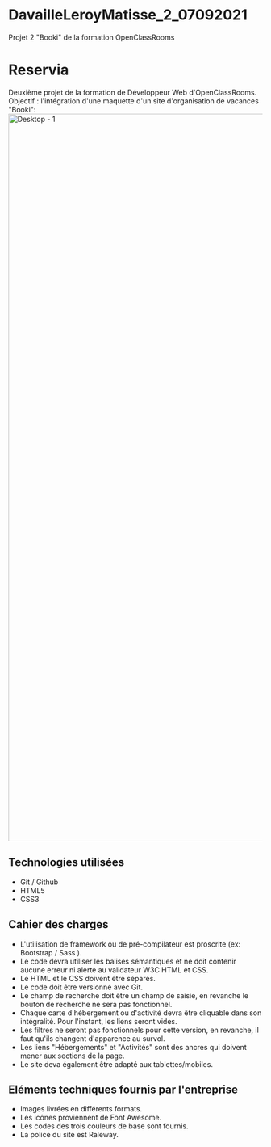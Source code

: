 # DavailleLeroyMatisse_2_07092021
Projet 2 "Booki" de la formation OpenClassRooms

# Reservia
Deuxième projet de la formation de Développeur Web d'OpenClassRooms. 
Objectif : l'intégration d'une maquette d'un site d'organisation de vacances "Booki":
<img width="1440" alt="Desktop - 1" src="https://user-images.githubusercontent.com/82090592/135874137-13a551fc-edf1-4567-8b00-e693ce1c039c.png">


## Technologies utilisées 
* Git / Github
* HTML5
* CSS3

## Cahier des charges
* L'utilisation de framework ou de pré-compilateur est proscrite (ex: Bootstrap / Sass ).
* Le code devra utiliser les balises sémantiques et ne doit contenir aucune erreur ni alerte au validateur W3C HTML et CSS.
* Le HTML et le CSS doivent être séparés.
* Le code doit être versionné avec Git.
* Le champ de recherche doit être un champ de saisie, en revanche le bouton de recherche ne sera pas fonctionnel.
* Chaque carte d'hébergement ou d'activité devra être cliquable dans son intégralité. Pour l'instant, les liens seront vides.
* Les filtres ne seront pas fonctionnels pour cette version, en revanche, il faut qu'ils changent d'apparence au survol.
* Les liens "Hébergements" et "Activités" sont des ancres qui doivent mener aux sections de la page.
* Le site deva également être adapté aux tablettes/mobiles.

## Eléments techniques fournis par l'entreprise
* Images livrées en différents formats.
* Les icônes proviennent de Font Awesome.
* Les codes des trois couleurs de base sont fournis.
* La police du site est Raleway.

